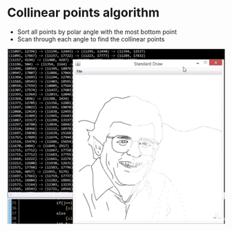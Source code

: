 # Collinear points algorithm
* Sort all points by polar angle with the most bottom point
* Scan through each angle to find the collinear points

![screenshot](screenshot.png)
